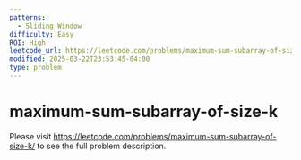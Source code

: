 ```yaml
---
patterns:
  - Sliding Window
difficulty: Easy
ROI: High
leetcode_url: https://leetcode.com/problems/maximum-sum-subarray-of-size-k/
modified: 2025-03-22T23:53:45-04:00
type: problem
---
```


# maximum-sum-subarray-of-size-k

Please visit https://leetcode.com/problems/maximum-sum-subarray-of-size-k/ to see the full problem description.
